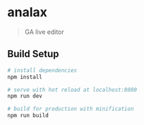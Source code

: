 # analax

> GA live editor

## Build Setup

``` bash
# install dependencies
npm install

# serve with hot reload at localhost:8080
npm run dev

# build for production with minification
npm run build
```
